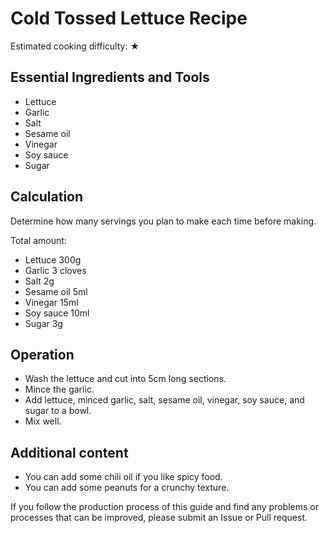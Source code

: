 # Cold Tossed Lettuce Recipe

Estimated cooking difficulty: ★

## Essential Ingredients and Tools

* Lettuce
* Garlic
* Salt
* Sesame oil
* Vinegar
* Soy sauce
* Sugar

## Calculation

Determine how many servings you plan to make each time before making.

Total amount:

* Lettuce 300g
* Garlic 3 cloves
* Salt 2g
* Sesame oil 5ml
* Vinegar 15ml
* Soy sauce 10ml
* Sugar 3g

## Operation

* Wash the lettuce and cut into 5cm long sections.
* Mince the garlic.
* Add lettuce, minced garlic, salt, sesame oil, vinegar, soy sauce, and sugar to a bowl.
* Mix well.

## Additional content

* You can add some chili oil if you like spicy food.
* You can add some peanuts for a crunchy texture.

If you follow the production process of this guide and find any problems or processes that can be improved, please submit an Issue or Pull request.
